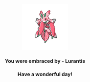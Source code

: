 <p align="center">
    <img src="https://raw.githubusercontent.com/PokeAPI/sprites/master/sprites/pokemon/754.png" width="150" height="150">
</p>
<h3 align="center">You were embraced by - <b>Lurantis</b></h3>
<h3 align="center">Have a wonderful day!</h3>
